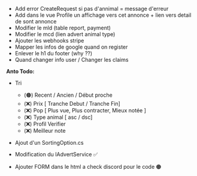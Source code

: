 ﻿- Add error CreateRequest si pas d'annimal = message d'erreur
- Add dans le vue Profile un affichage vers cet annonce + lien vers detail de sont annonce
- Modifier le mld (table report, payment)
- Modifier le mcd (lien advert animal type)
- Ajouter les webhooks stripe
- Mapper les infos de google quand on register
- Enlever le h1 du footer (why ??)
- Quand changer info user / Changer les claims


**Anto Todo:**
- Tri
    - (🟠) Recent / Ancien / Début proche 
    - (❌) Prix [ Tranche Debut / Tranche Fin]
    - (❌) Pop [ Plus vue, Plus contracter, Mieux notée ]
    - (❌) Type animal [ asc / dsc]
    - (❌) Profil Verifier
    - (❌) Meilleur note


- Ajout d'un SortingOption.cs
- Modification du IAdvertService ✅
- Ajouter FORM dans le html a check discord pour le code 🟠